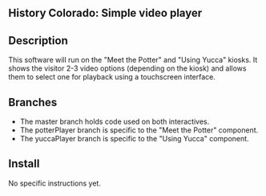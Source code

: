 ## History Colorado: Simple video player

## Description 
This software will run on the "Meet the Potter" and "Using Yucca" kiosks. It shows the visitor 2-3 video options (depending on the kiosk) and allows them to select one for playback using a touchscreen interface.

## Branches
- The master branch holds code used on both interactives.
- The potterPlayer branch is specific to the "Meet the Potter" component.
- The yuccaPlayer branch is specific to the "Using Yucca" component.

## Install
No specific instructions yet.
